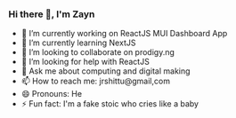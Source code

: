 ### Hi there 👋, I'm Zayn

- 🔭 I’m currently working on ReactJS MUI Dashboard App
- 🌱 I’m currently learning NextJS
- 👯 I’m looking to collaborate on prodigy.ng
- 🤔 I’m looking for help with ReactJS
- 💬 Ask me about computing and digital making
- 📫 How to reach me: jrshittu@gmail,com
- 😄 Pronouns: He
- ⚡ Fun fact: I'm a fake stoic who cries like a baby
